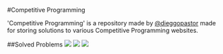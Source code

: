 #Competitive Programming

'Competitive Programming' is a repository made by [@dieggopastor](https://twitter.com/dieggopastor) made for storing solutions to various Competitive Programming websites. 

##Solved Problems
<img src="https://img.shields.io/badge/CodeForces-29-blue.svg">
<img src="https://img.shields.io/badge/ProjectEuler-7-orange.svg">
<img src="https://img.shields.io/badge/UVa-7-brightgreen.svg">
